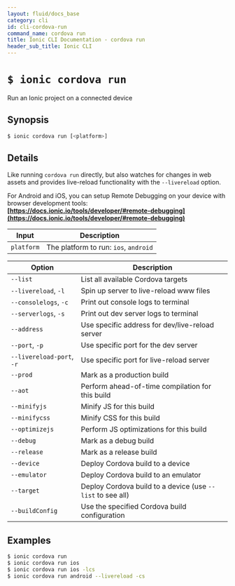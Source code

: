 ```yaml
---
layout: fluid/docs_base
category: cli
id: cli-cordova-run
command_name: cordova run
title: Ionic CLI Documentation - cordova run
header_sub_title: Ionic CLI
---
```


# `$ ionic cordova run`

Run an Ionic project on a connected device
## Synopsis

```bash
$ ionic cordova run [<platform>]
```
  
## Details

Like running `cordova run` directly, but also watches for changes in web assets and provides live-reload functionality with the `--livereload` option.

For Android and iOS, you can setup Remote Debugging on your device with browser development tools: **[https://docs.ionic.io/tools/developer/#remote-debugging](https://docs.ionic.io/tools/developer/#remote-debugging)**


Input | Description
----- | ----------
`platform` | The platform to run: `ios`, `android`


Option | Description
------ | ----------
`--list` | List all available Cordova targets
`--livereload`, `-l` | Spin up server to live-reload www files
`--consolelogs`, `-c` | Print out console logs to terminal
`--serverlogs`, `-s` | Print out dev server logs to terminal
`--address` | Use specific address for dev/live-reload server
`--port`, `-p` | Use specific port for the dev server
`--livereload-port`, `-r` | Use specific port for live-reload server
`--prod` | Mark as a production build
`--aot` | Perform ahead-of-time compilation for this build
`--minifyjs` | Minify JS for this build
`--minifycss` | Minify CSS for this build
`--optimizejs` | Perform JS optimizations for this build
`--debug` | Mark as a debug build
`--release` | Mark as a release build
`--device` | Deploy Cordova build to a device
`--emulator` | Deploy Cordova build to an emulator
`--target` | Deploy Cordova build to a device (use `--list` to see all)
`--buildConfig` | Use the specified Cordova build configuration

## Examples

```bash
$ ionic cordova run 
$ ionic cordova run ios
$ ionic cordova run ios -lcs
$ ionic cordova run android --livereload -cs
```
